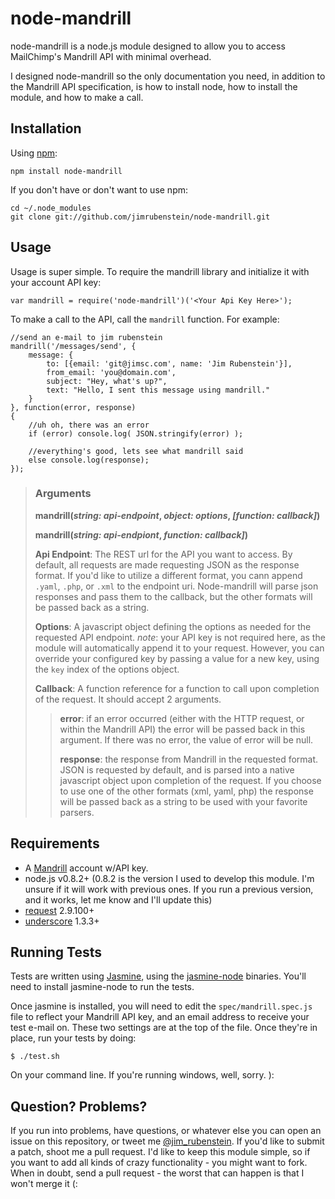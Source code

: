# node-mandrill

node-mandrill is a node.js module designed to allow you to access MailChimp's
Mandrill API with minimal overhead.

I designed node-mandrill so the only documentation you need, in addition to the
Mandrill API specification, is how to install node, how to install the module,
and how to make a call.

## Installation

Using [npm](http://npmjs.org):

    npm install node-mandrill

If you don't have or don't want to use npm:

    cd ~/.node_modules
    git clone git://github.com/jimrubenstein/node-mandrill.git 

## Usage

Usage is super simple.  To require the mandrill library and initialize it with
your account API key:

    var mandrill = require('node-mandrill')('<Your Api Key Here>');

To make a call to the API, call the `mandrill` function.  For example:

    //send an e-mail to jim rubenstein
    mandrill('/messages/send', {
        message: {
            to: [{email: 'git@jimsc.com', name: 'Jim Rubenstein'}],
            from_email: 'you@domain.com',
            subject: "Hey, what's up?",
            text: "Hello, I sent this message using mandrill."
        }
    }, function(error, response)
    {
        //uh oh, there was an error
        if (error) console.log( JSON.stringify(error) );

        //everything's good, lets see what mandrill said
        else console.log(response);
    });

> ### Arguments
> **mandrill(*string: api-endpoint*, *object: options*, *[function: callback]*)**
>
> **mandrill(*string: api-endpiont*, *function: callback]*)**
>
> **Api Endpoint**: The REST url for the API you want to access.  By default,
> all requests are made requesting JSON as the response format.  If you'd like
> to utilize a different format, you cann append `.yaml`, `.php`, or `.xml` to
> the endpoint uri.  Node-mandrill will parse json responses and pass them to
> the callback, but the other formats will be passed back as a string.
>
> **Options**: A javascript object defining the options as needed for the
> requested API endpoint.  *note*: your API key is not required here, as the
> module will automatically append it to your request.  However, you can
> override your configured key by passing a value for a new key, using the
> `key` index of the options object.
>
> **Callback**: A function reference for a function to call upon completion of
> the request.  It should accept 2 arguments.
>
> > **error**: if an error occurred (either with the HTTP request, or within
> > the Mandrill API) the error will be passed back in this argument.  If there
> > was no error, the value of error will be null.
> >
> > **response**: the response from Mandrill in the requested format.  JSON is
> > requested by default, and is parsed into a native javascript object upon
> > completion of the request.  If you choose to use one of the other formats
> > (xml, yaml, php) the response will be passed back as a string to be used
> > with your favorite parsers.
> >

## Requirements

- A [Mandrill](http://mandrill.com/) account w/API key.
- node.js v0.8.2+ (0.8.2 is the version I used to develop this module.  I'm
  unsure if it will work with previous ones.  If you run a previous version, and
  it works, let me know and I'll update this)
- [request](https://github.com/mikeal/request/) 2.9.100+
- [underscore](https://github.com/documentcloud/underscore/) 1.3.3+

## Running Tests

Tests are written using [Jasmine](https://www.github.com/pivotal/jasmine), using
the [jasmine-node](https://github.com/mhevery/jasmine-node) binaries.  You'll
need to install jasmine-node to run the tests.

Once jasmine is installed, you will need to edit the `spec/mandrill.spec.js`
file to reflect your Mandrill API key, and an email address to receive your
test e-mail on.  These two settings are at the top of the file.  Once they're
in place, run your tests by doing:

    $ ./test.sh

On your command line.  If you're running windows, well, sorry. ):

## Question? Problems?

If you run into problems, have questions, or whatever else you can open an
issue on this repository, or tweet me
[@jim_rubenstein](http://twitter.com/jim_rubenstein).  If you'd like to submit
a patch, shoot me a pull request.  I'd like to keep this module simple, so if
you want to add all kinds of crazy functionality - you might want to fork.
When in doubt, send a pull request - the worst that can happen is that I won't
merge it (:


